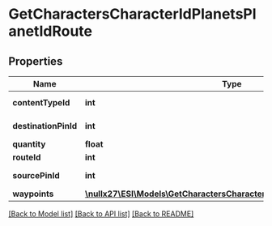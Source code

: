 # GetCharactersCharacterIdPlanetsPlanetIdRoute

## Properties
Name | Type | Description | Notes
------------ | ------------- | ------------- | -------------
**contentTypeId** | **int** | content_type_id integer | 
**destinationPinId** | **int** | destination_pin_id integer | 
**quantity** | **float** | quantity number | 
**routeId** | **int** | route_id integer | 
**sourcePinId** | **int** | source_pin_id integer | 
**waypoints** | [**\nullx27\ESI\Models\GetCharactersCharacterIdPlanetsPlanetIdWaypoint[]**](GetCharactersCharacterIdPlanetsPlanetIdWaypoint.md) | waypoints array | [optional] 

[[Back to Model list]](../README.md#documentation-for-models) [[Back to API list]](../README.md#documentation-for-api-endpoints) [[Back to README]](../README.md)


